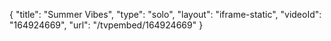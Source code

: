 {
    "title": "Summer Vibes",
    "type": "solo",
    "layout": "iframe-static",
    "videoId": "164924669",
    "url": "\/tvpembed\/164924669"
}
